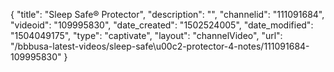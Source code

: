 {
    "title": "Sleep Safe&reg; Protector",
    "description": "",
    "channelid": "111091684",
    "videoid": "109995830",
    "date_created": "1502524005",
    "date_modified": "1504049175",
    "type": "captivate",
    "layout": "channelVideo",
    "url": "\/bbbusa-latest-videos\/sleep-safe\u00c2-protector-4-notes\/111091684-109995830"
}